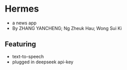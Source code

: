 # Hermes
- a news app
- By ZHANG YANCHENG; Ng Zheuk Hau; Wong Sui Ki

## Featuring
- text-to-speech
- plugged in deepseek api-key
